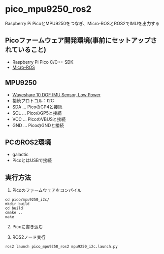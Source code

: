# pico_mpu9250_ros2
Raspberry Pi PicoとMPU9250をつなぎ、Micro-ROSとROS2でIMUを出力する

## Picoファームウェア開発環境(事前にセットアップされていること)
- Raspberry Pi Pico C/C++ SDK
- [Micro-ROS](https://github.com/micro-ROS/micro_ros_raspberrypi_pico_sdk/tree/galactic)

## MPU9250
- [Waveshare 10 DOF IMU Sensor, Low Power](https://www.waveshare.com/product/10-DOF-IMU-Sensor-C.htm)
- 接続プロトコル：I2C
- SDA ... PicoのGP4と接続
- SCL ... PicoのGP5と接続
- VCC ... PicoのVBUSと接続
- GND ... PicoのGNDと接続

## PCのROS2環境
- galactic
- PicoとはUSBで接続

## 実行方法
1. Picoのファームウェアをコンパイル
```
cd pico/mpu9250_i2c/
mkdir build
cd build
cmake ..
make 
```
2. Picoに書き込む

3. ROS2ノード実行
```
ros2 launch pico_mpu9250_ros2 mpu9250_i2c.launch.py 
```

